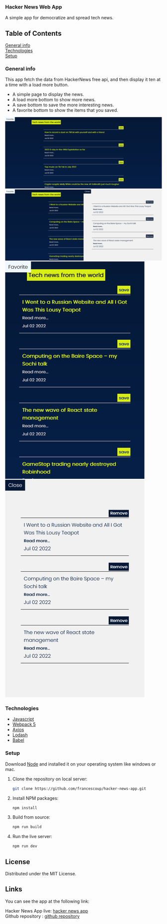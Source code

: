 ### Hacker News Web App</br>
A simple app for democratize and spread tech news.
## Table of Contents
[General info](#general-info)</br>
[Technologies](#technologies)</br>
[Setup](#setup)</br>


### General info
This app fetch the data from HackerNews free api, and then display it ten at a time with a load more button.
* A simple page to display the news.
* A load more bottom to show more news.
* A save bottom to save the more interesting news.
* A favorite bottom to show the items that you saved.

![Home](src/screen-shots/home-page.png)
![Favorite](src/screen-shots/home-favorite.png)
![Mobile](src/screen-shots/home-mobile.png)
![Mobile Favorite](src/screen-shots/home-mobile-favorite.png)

### Technologies 

- [Javascript](https://developer.mozilla.org/en-US/docs/Web/JavaScript?retiredLocale=it)
- [Webpack 5](https://webpack.js.org/blog/2020-10-10-webpack-5-release/)
- [Axios](https://github.com/axios/axios)
- [Lodash](https://lodash.com/)
- [Babel](https://babeljs.io/setup#installation)



### Setup

Download [Node](https://nodejs.org/en/) and installed it on your operating system like windows or mac.



1. Clone the repository on local server:

   ```sh
   git clone https://github.com/francescoup/hacker-news-app.git
   ```

2. Install NPM packages:

   ```sh
   npm install
   ```

3. Build from source:

   ```sh
   npm run build
   ```

4. Run the live server:

	```sh
   npm run dev
   ```




## License

Distributed under the MIT License.

## Links

You can see the app at the following link:

Hacker News App live: [hacker news app](https://hacker-news-appworld.netlify.app/)</br>
Github repository : [github repository](https://github.com/francescoup/hacker-news-app)




